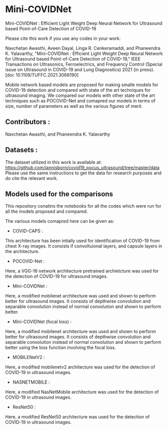 # Mini-COVIDNet
Mini-COVIDNet : Efficient Light Weight Deep Neural Network for Ultrasound based Point-of-Care Detection of COVID-19

Please cite this work if you use any codes in your work:

Navchetan Awasthi, Aveen Dayal, Linga R. Cenkeramaddi, and Phaneendra K. Yalavarthy, "Mini-COVIDNet : Efficient Light Weight Deep Neural Network for Ultrasound based Point-of-Care Detection of COVID-19," IEEE Transactions on Ultrasonics, Ferroelectrics, and Frequency Control (Special issue on Ultrasound in COVID-19 and Lung Diagnostics) 2021 (in press). [doi: 10.1109/TUFFC.2021.3068190]

Mobile network based models are proposed for making smalle models for COVID-19 detection and  compared with state of the art techniques for ultrasound imaging. We compared our models with other state of the art techniques such as POCOVID-Net and comapred our models in terms of size, number of parameters as well as the 
various figures of merit.

## Contributors : 
Navchetan Awasthi, and Phaneendra K. Yalavarthy

## Datasets :
The dataset utilized in this work is available at:
https://github.com/jannisborn/covid19_pocus_ultrasound/tree/master/data
Please use the same instructions to get the data for research purposes and do cite the relevant work.

## Models used for the comparisons
This repository conatins the notebooks for all the codes which were run for all the models proposed and compared.

The various models comapred here can be given as:

* COVID-CAPS : 

This architecture has been intially used for identification of COVID-19 from chest X-ray images. It consists if convoltuional layers, and capsule layers in the architecture.

* POCOVID-Net :

Here, a VGG-16 network architecture pretrained archietcture was used for the detection of COVID-19 for ultrasound images. 

* Mini-COVIDNet :

Here, a modified mobilenet architecture was used and shown to perform better for ultrasound images. It consists of depthwise convolution and separable convolution instead of normal convolution and shown to perform better. 

* Mini-COVIDNet (focal loss) :

Here, a modified mobilenet architecture was used and shown to perform better for ultrasound images. It consists of depthwise convolution and separable convolution instead of normal convolution and shown to perform better using the loss function involving the focal loss. 

* MOBILENetV2 :

Here, a modified mobilenetv2 architecture was used for the detection of COVID-19 in ultrasound images.

* NASNETMOBILE : 

Here, a modified NasNetMobile architecture was used for the detection of COVID-19 in ultrasound images.


* ResNet50 : 

Here, a modified ResNet50 architecture was used for the detection of COVID-19 in ultrasound images.


